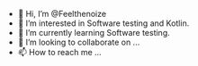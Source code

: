 - 👋 Hi, I’m @Feelthenoize
- 👀 I’m interested in Software testing and Kotlin.
- 🌱 I’m currently learning Software testing.
- 💞️ I’m looking to collaborate on ...
- 📫 How to reach me ...

<!---
Feelthenoize/Feelthenoize is a ✨ special ✨ repository because its `README.md` (this file) appears on your GitHub profile.
You can click the Preview link to take a look at your changes.
--->
